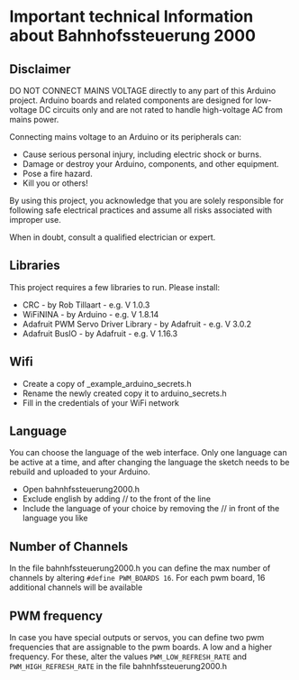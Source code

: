 # Important technical Information about Bahnhofssteuerung 2000

## Disclaimer
DO NOT CONNECT MAINS VOLTAGE directly to any part of this Arduino project. Arduino boards and related components are designed for low-voltage DC circuits only and are not rated to handle high-voltage AC from mains power.

Connecting mains voltage to an Arduino or its peripherals can:

* Cause serious personal injury, including electric shock or burns.
* Damage or destroy your Arduino, components, and other equipment.
* Pose a fire hazard.
* Kill you or others!

By using this project, you acknowledge that you are solely responsible for following safe electrical practices and assume all risks associated with improper use.

When in doubt, consult a qualified electrician or expert.

## Libraries
This project requires a few libraries to run. Please install:
* CRC                               - by Rob Tillaart   - e.g. V 1.0.3
* WiFiNINA                          - by Arduino        - e.g. V 1.8.14
* Adafruit PWM Servo Driver Library	- by Adafruit       - e.g. V 3.0.2
* Adafruit BusIO                    - by Adafruit       - e.g. V 1.16.3

## Wifi
* Create a copy of _example_arduino_secrets.h 
* Rename the newly created copy it to arduino_secrets.h
* Fill in the credentials of your WiFi network

## Language
You can choose the language of the web interface. Only one language can be active at a time, and after changing the language the sketch needs to be rebuild and uploaded to your Arduino.
* Open bahnhfssteuerung2000.h
* Exclude english by adding // to the front of the line
* Include the language of your choice by removing the // in front of the language you like

## Number of Channels
 In the file bahnhfssteuerung2000.h you can define the max number of channels by altering `#define PWM_BOARDS 16`. For each pwm board, 16 additional channels will be available

## PWM frequency
In case you have special outputs or servos, you can define two pwm frequencies that are assignable to the pwm boards. A low and a higher frequency. For these, alter the values `PWM_LOW_REFRESH_RATE` and `PWM_HIGH_REFRESH_RATE` in the file bahnhfssteuerung2000.h

